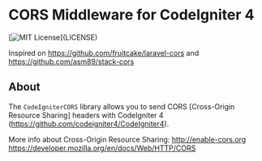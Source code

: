 # CORS Middleware for CodeIgniter 4

[![MIT License](https://img.shields.io/apm/l/atomic-design-ui.svg?)](LICENSE)  

Inspired on https://github.com/fruitcake/laravel-cors and  https://github.com/asm89/stack-cors

## About

The `CodeIgniterCORS` library allows you to send CORS [Cross-Origin Resource Sharing] headers with CodeIgniter 4 (https://github.com/codeigniter4/CodeIgniter4).  

More info about Cross-Origin Resource Sharing:
http://enable-cors.org  
https://developer.mozilla.org/en/docs/Web/HTTP/CORS
